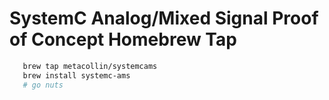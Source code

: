 # SystemC Analog/Mixed Signal Proof of Concept Homebrew Tap

```bash
   brew tap metacollin/systemcams
   brew install systemc-ams
   # go nuts
   ````
